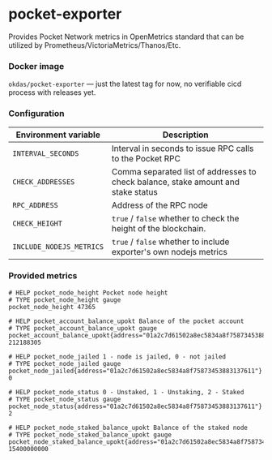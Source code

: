 # pocket-exporter

Provides Pocket Network metrics in OpenMetrics standard that can be utilized by Prometheus/VictoriaMetrics/Thanos/Etc.

### Docker image
`okdas/pocket-exporter` — just the latest tag for now, no verifiable cicd process with releases yet.

### Configuration

| Environment variable      | Description |
| ----------- | ----------- |
| `INTERVAL_SECONDS`      | Interval in seconds to issue RPC calls to the Pocket RPC       |
| `CHECK_ADDRESSES`   | Comma separated list of addresses to check balance, stake amount and stake status        |
| `RPC_ADDRESS`   | Address of the RPC node        |
| `CHECK_HEIGHT`   | `true` / `false` whether to check the height of the blockchain.        |
| `INCLUDE_NODEJS_METRICS`   | `true` / `false` whether to include exporter's own nodejs metrics        |

### Provided metrics 

```
# HELP pocket_node_height Pocket node height
# TYPE pocket_node_height gauge
pocket_node_height 47365

# HELP pocket_account_balance_upokt Balance of the pocket account
# TYPE pocket_account_balance_upokt gauge
pocket_account_balance_upokt{address="01a2c7d61502a8ec5834a8f75873453883137611"} 212188305

# HELP pocket_node_jailed 1 - node is jailed, 0 - not jailed
# TYPE pocket_node_jailed gauge
pocket_node_jailed{address="01a2c7d61502a8ec5834a8f75873453883137611"} 0

# HELP pocket_node_status 0 - Unstaked, 1 - Unstaking, 2 - Staked
# TYPE pocket_node_status gauge
pocket_node_status{address="01a2c7d61502a8ec5834a8f75873453883137611"} 2

# HELP pocket_node_staked_balance_upokt Balance of the staked node
# TYPE pocket_node_staked_balance_upokt gauge
pocket_node_staked_balance_upokt{address="01a2c7d61502a8ec5834a8f75873453883137611"} 15400000000
```